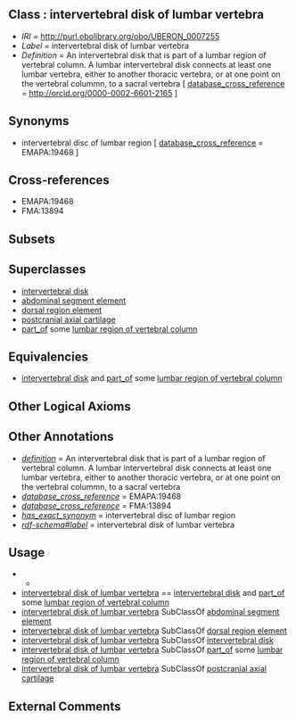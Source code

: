 
## Class : intervertebral disk of lumbar vertebra

 * *IRI* = http://purl.obolibrary.org/obo/UBERON_0007255
 * *Label* = intervertebral disk of lumbar vertebra
 * *Definition* = An intervertebral disk that is part of a lumbar region of vertebral column. A lumbar intervertebral disk connects at least one lumbar vertebra, either to another thoracic vertebra, or at one point on the vertebral colummn, to a sacral vertebra [ [database_cross_reference](../../ef/oboInOwl#hasDbXref.md) = http://orcid.org/0000-0002-6601-2165 ]

## Synonyms

 * intervertebral disc of lumbar region [ [database_cross_reference](../../ef/oboInOwl#hasDbXref.md) = EMAPA:19468 ]

## Cross-references

 * EMAPA:19468
 * FMA:13894

## Subsets


## Superclasses

 * [intervertebral disk](../../UBERON/66/UBERON_0001066.md)
 * [abdominal segment element](../../UBERON/73/UBERON_0005173.md)
 * [dorsal region element](../../UBERON/74/UBERON_0005174.md)
 * [postcranial axial cartilage](../../UBERON/57/UBERON_2001457.md)
 * [part_of](../../BFO/50/BFO_0000050.md) some [lumbar region of vertebral column](../../UBERON/74/UBERON_0006074.md)

## Equivalencies

 * [intervertebral disk](../../UBERON/66/UBERON_0001066.md) and [part_of](../../BFO/50/BFO_0000050.md) some [lumbar region of vertebral column](../../UBERON/74/UBERON_0006074.md)

## Other Logical Axioms


## Other Annotations

 * *[definition](../../IAO/15/IAO_0000115.md)* = An intervertebral disk that is part of a lumbar region of vertebral column. A lumbar intervertebral disk connects at least one lumbar vertebra, either to another thoracic vertebra, or at one point on the vertebral colummn, to a sacral vertebra
 * *[database_cross_reference](../../ef/oboInOwl#hasDbXref.md)* = EMAPA:19468
 * *[database_cross_reference](../../ef/oboInOwl#hasDbXref.md)* = FMA:13894
 * *[has_exact_synonym](../../ym/oboInOwl#hasExactSynonym.md)* = intervertebral disc of lumbar region
 * *[rdf-schema#label](../../el/rdf-schema#label.md)* = intervertebral disk of lumbar vertebra

## Usage

 * -
 * [intervertebral disk of lumbar vertebra](../../UBERON/55/UBERON_0007255.md) == [intervertebral disk](../../UBERON/66/UBERON_0001066.md) and [part_of](../../BFO/50/BFO_0000050.md) some [lumbar region of vertebral column](../../UBERON/74/UBERON_0006074.md)
 * [intervertebral disk of lumbar vertebra](../../UBERON/55/UBERON_0007255.md) SubClassOf [abdominal segment element](../../UBERON/73/UBERON_0005173.md)
 * [intervertebral disk of lumbar vertebra](../../UBERON/55/UBERON_0007255.md) SubClassOf [dorsal region element](../../UBERON/74/UBERON_0005174.md)
 * [intervertebral disk of lumbar vertebra](../../UBERON/55/UBERON_0007255.md) SubClassOf [intervertebral disk](../../UBERON/66/UBERON_0001066.md)
 * [intervertebral disk of lumbar vertebra](../../UBERON/55/UBERON_0007255.md) SubClassOf [part_of](../../BFO/50/BFO_0000050.md) some [lumbar region of vertebral column](../../UBERON/74/UBERON_0006074.md)
 * [intervertebral disk of lumbar vertebra](../../UBERON/55/UBERON_0007255.md) SubClassOf [postcranial axial cartilage](../../UBERON/57/UBERON_2001457.md)

## External Comments

